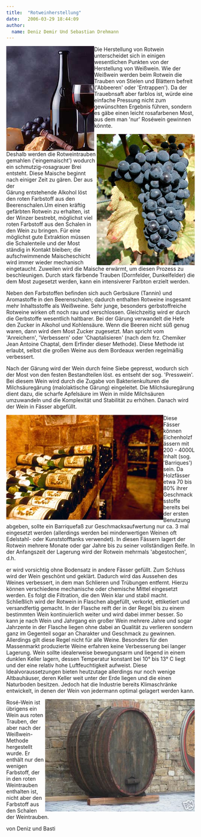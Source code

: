 ```yaml
---
title:  "Rotweinherstellung"
date:   2006-03-29 18:44:09
author: 
  name: Deniz Demir Und Sebastian Drehmann
---
```


<p><img src="/assets/images/Rotweinherstellung/bild1.jpg" border="0" alt="Rotweinherstellung" title="Rotweinherstellung" align="left" />Die Herstellung von Rotwein unterscheidet sich in einigen wesentlichen Punkten von der Herstellung von Weißwein. Wie der Weißwein werden beim Rotwein die Trauben von Stielen und Blättern befreit ('Abbeeren' oder 'Entrappen'). Da der Trauebnsaft aber farblos ist, würde eine einfache Pressung nicht zum gewünschten Ergebnis führen, sondern es gäbe einen leicht rosafarbenen Most, aus dem man 'nur' Roséwein gewinnen könnte.</p>
<p><img src="/assets/images/Rotweinherstellung/bild4.jpg" border="0" alt="Rotweinherstellung" title="Rotweinherstellung" align="right" />Deshalb werden die Rotweintrauben gemahlen ('eingemaischt') wodurch ein schmutzig-rosagrauer Brei entsteht. Diese Maische beginnt nach einiger Zeit zu gären. Der aus der <br />Gärung entstehende Alkohol löst den roten Farbstoff aus den Beerenschalen.Um einen kräftig gefärbten Rotwein zu erhalten, ist der Winzer bestrebt, möglichst viel roten Farbstoff aus den Schalen in den Wein zu bringen. Für eine möglichst gute Extraktion müssen die Schalenteile und der Most ständig in Kontakt bleiben; die aufschwimmende Maischeschicht wird immer wieder mechanisch eingetaucht. Zuweilen wird die Maische erwärmt, um diesen Prozess zu beschleunigen. Durch stark färbende Trauben (Dornfelder, Dunkelfelder) die dem Most zugesetzt werden, kann ein intensiverer Farbton erzielt werden.</p>
<p>Neben den Farbstoffen befinden sich auch Gerbsäure (Tannin) und Aromastoffe in den Beerenschalen; dadurch enthalten Rotweine insgesamt mehr Inhaltsstoffe als Weißweine. Sehr junge, besonders gerbstoffreiche Rotweine wirken oft noch rau und verschlossen. Gleichzeitig wird er durch die Gerbstoffe wesentlich haltbarer. Bei der Gärung verwandelt die Hefe den Zucker in Alkohol und Kohlensäure. Wenn die Beeren nicht süß genug waren, dann wird dem Most Zucker zugesetzt. Man spricht vom 'Anreichern', 'Verbessern' oder 'Chaptalisieren' (nach dem frz. Chemiker Jean Antoine Chaptal, dem Erfinder dieser Methode). Diese Methode ist erlaubt, selbst die großen Weine aus dem Bordeaux werden regelmäßig verbessert.</p>
<p>Nach der Gärung wird der Wein durch feine Siebe gepresst, wodurch sich der Most von den festen Bestandteilen löst. es entseht der sog. 'Presswein'. Bei diesem Wein wird durch die Zugabe von Bakterienkulturen die Milchsäuregärung (malolaktische Gärung) eingeleitet. Die Milchsäuregärung dient dazu, die scharfe Apfelsäure im Wein in milde Milchsäuren umzuwandeln und die Komplexität und Stabilität zu erhöhen. Danach wird der Wein in Fässer abgefüllt.</p>
<p><img src="/assets/images/Rotweinherstellung/bild3.jpg" border="0" alt="Rotweinherstellung" title="Rotweinherstellung" align="left" />Diese Fässer können Eichenholzfässern mit 200 - 4000L Inhalt (sog. 'Barriques') sein. Da Holzfässer etwa 70 bis 80% ihrer Geschmacksstoffe bereits bei der ersten Benutzung abgeben, sollte ein Barriquefaß zur Geschmacksaufwertung nur ca. 3 mal eingesetzt werden (allerdings werden bei minderwertigen Weinen oft Edelstahl- oder Kunststofftanks verwendet). In diesen Fässern lagert der Rotwein mehrere Monate oder gar Jahre bis zu seiner vollständigen Reife. In der Anfangszeit der Lagerung wird der Rotwein mehrmals 'abgestochen', d.h.</p>
<p>er wird vorsichtig ohne Bodensatz in andere Fässer gefüllt. Zum Schluss wird der Wein geschönt und geklärt. Dadurch wird das Aussehen des Weines verbessert, in dem man Schlieren und Trübungen entfernt. Hierzu können verschiedene mechanische oder chemische Mittel eingesetzt werden. Es folgt die Filtration, die den Wein klar und stabil macht. Schließlich wird der Rotwein in Flaschen abgefüllt, verkorkt, ettiketiert und versandfertig gemacht. In der Flasche reift der in der Regel bis zu einem bestimmten Wein kontinuierlich weiter und wird dabei immer besser. So kann je nach Wein und Jahrgang ein großer Wein mehrere Jahre und sogar Jahrzente in der Flasche liegen ohne dabei an Qualität zu verlieren sondern ganz im Gegenteil sogar an Charakter und Geschmack zu gewinnen. Allerdings gilt diese Regel nicht für alle Weine. Besonders für den Massenmarkt produzierte Weine erfahren keine Verbesserung bei langer Lagerung. Wein sollte idealerweise bewegungsarm und liegend in einem dunklen Keller lagern, dessen Temperatur konstant bei 10° bis 13° C liegt und der eine relativ hohe Luftfeuchtigkeit aufweist. Diese Idealvoraussetzungen bieten heutzutage allerdings nur noch wenige Altbauhäuser, deren Keller weit unter der Erde liegen und die einen Naturboden besitzen. Jedoch hat die Industrie bereits Klimaschränke entwickelt, in denen der Wein von jedermann optimal gelagert werden kann.</p>
<p><img src="/assets/images/Rotweinherstellung/bild2.jpg" border="0" alt="Rotweinherstellung" title="Rotweinherstellung" align="right" />Rosé-Wein ist übrigens ein Wein aus roten Trauben, der aber nach der Weißwein-Methode hergestellt wurde. Er enthält nur den wenigen Farbstoff, der in den roten Weintrauben enthalten ist, nicht aber den Farbstoff aus den Schalen der Weintrauben.</p>
<p>von Deniz und Basti</p>